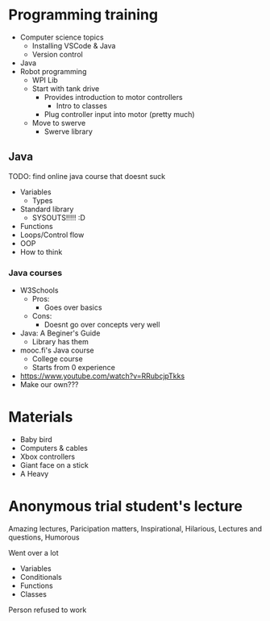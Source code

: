 # Programming training
- Computer science topics
    - Installing VSCode & Java
    - Version control
- Java
- Robot programming
    - WPI Lib
    - Start with tank drive
        - Provides introduction to motor controllers
            - Intro to classes
        - Plug controller input into motor (pretty much)
    - Move to swerve
        - Swerve library

## Java
TODO: find online java course that doesnt suck

- Variables
    - Types
- Standard library
    - SYSOUTS!!!!! :D
- Functions
- Loops/Control flow
- OOP
- How to think

### Java courses
- W3Schools
    - Pros:
        - Goes over basics
    - Cons:
        - Doesnt go over concepts very well
- Java: A Beginer's Guide
    - Library has them
- mooc.fi's Java course
    - College course
    - Starts from 0 experience
- https://www.youtube.com/watch?v=RRubcjpTkks
- Make our own???

# Materials
- Baby bird
- Computers & cables
- Xbox controllers
- Giant face on a stick
- A Heavy

# Anonymous trial student's lecture
Amazing lectures,
Paricipation matters,
Inspirational,
Hilarious,
Lectures and questions,
Humorous

Went over a lot
- Variables
- Conditionals
- Functions
- Classes

Person refused to work
